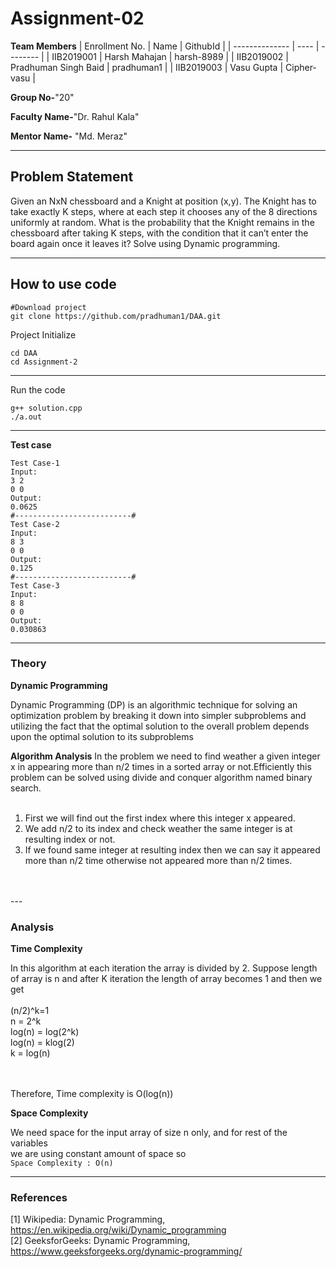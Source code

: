 # Assignment-02

**Team Members**
|   Enrollment No.  |   Name   | GithubId |
|   --------------  |   ----   | -------- |
|    IIB2019001  |   Harsh Mahajan | harsh-8989 |
|    IIB2019002  |  Pradhuman Singh Baid  | pradhuman1 | 
|    IIB2019003  |   Vasu Gupta | Cipher-vasu |

**Group No-**"20"

**Faculty Name-**"Dr. Rahul Kala"

**Mentor Name-** "Md. Meraz"

---
## Problem Statement
Given an NxN chessboard and a Knight at position (x,y). The Knight has to
take exactly K steps, where at each step it chooses any of the 8 directions
uniformly at random. What is the probability that the Knight remains in
the chessboard after taking K steps, with the condition that it can’t enter
the board again once it leaves it? Solve using Dynamic programming.

---
## How to use code

```
#Download project
git clone https://github.com/pradhuman1/DAA.git
```
Project Initialize 
```
cd DAA
cd Assignment-2
```
---

Run the code
```
g++ solution.cpp
./a.out
```
---

**Test case**

```
Test Case-1
Input:
3 2
0 0
Output:
0.0625
#--------------------------#
Test Case-2
Input:
8 3
0 0
Output:
0.125
#--------------------------#
Test Case-3
Input:
8 8
0 0
Output:
0.030863
```

---

### Theory

**Dynamic Programming**

Dynamic Programming (DP) is an algorithmic technique for solving an optimization problem by breaking it down into simpler subproblems and utilizing the fact that the optimal solution to the overall problem depends upon the optimal solution to its subproblems

**Algorithm Analysis**
In the problem we need to find weather a given integer x in appearing more than n/2 times in a sorted array or not.Efficiently this problem can be solved using divide and conquer algorithm named binary search.<br>
<br>
1) First we will find out the first index where this integer x appeared.
2) We add n/2 to its index and check weather the same integer is at resulting index or not.
3) If we found same integer at resulting index then we can say it appeared more than n/2 time otherwise not appeared more than n/2 times. 
<br>
<br>
---

### Analysis

**Time Complexity**

In this algorithm at each iteration the array is divided by 2. Suppose length of array is n and after K iteration the length of array becomes 1 and then we get<br><br>
(n/2)^k=1 <br>
n = 2^k <br>
log(n) = log(2^k) <br>
log(n) = klog(2) <br>
k = log(n)

<br>
<br>
Therefore, Time complexity is O(log(n))
<br>

**Space Complexity**

We need space for the input array of size n only, and for rest of the variables<br>
we are using constant amount of space so <br>
`Space Complexity : O(n)`

---

### References

[1] Wikipedia: Dynamic Programming,
https://en.wikipedia.org/wiki/Dynamic_programming <br/>
[2] GeeksforGeeks: Dynamic Programming,
https://www.geeksforgeeks.org/dynamic-programming/
